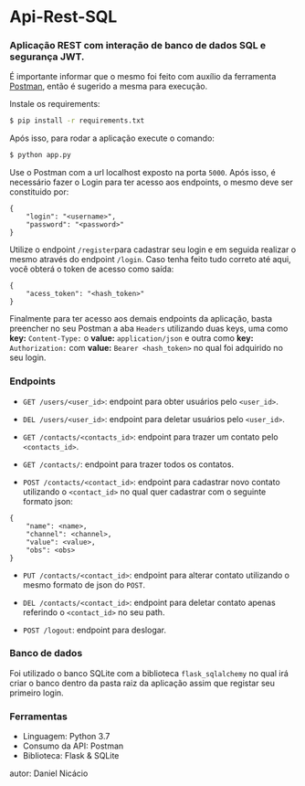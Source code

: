 # Api-Rest-SQL

### Aplicação REST com interação de banco de dados SQL e segurança JWT.

É importante informar que o mesmo foi feito com auxílio da ferramenta [Postman](https://www.postman.com/downloads/), então é sugerido a mesma para execução.

Instale os requirements:
```sh
$ pip install -r requirements.txt
```
Após isso, para rodar a aplicação execute o comando:
```sh
$ python app.py 
```
Use o Postman com a url localhost exposto na porta ```5000```. Após isso, é necessário fazer o Login para ter acesso aos endpoints, o mesmo deve ser constituido por:
```
{
    "login": "<username>",
    "password": "<password>"
} 
```
Utilize o endpoint ```/register```para cadastrar seu login e em seguida realizar o mesmo através do endpoint ```/login```.
Caso tenha feito tudo correto até aqui, você obterá o token de acesso como saída:
```
{
    "acess_token": "<hash_token>"
}
```
Finalmente para ter acesso aos demais endpoints da aplicação, basta preencher no seu Postman a aba ```Headers``` utilizando duas keys, uma como **key:** ```Content-Type:``` o **value:** ```application/json``` e outra como **key:** ```Authorization:``` com **value:** ```Bearer <hash_token>``` no qual foi adquirido no seu login. 

### Endpoints

- ```GET /users/<user_id>```: endpoint para obter usuários pelo ```<user_id>```.

- ```DEL /users/<user_id>```: endpoint para deletar usuários pelo ```<user_id>```.

- ```GET /contacts/<contacts_id>```:  endpoint para trazer um contato pelo ```<contacts_id>```.

- ```GET /contacts/```:  endpoint para trazer todos os contatos.

- ```POST /contacts/<contact_id>```:  endpoint para cadastrar novo contato utilizando o ```<contact_id>``` no qual quer cadastrar com o seguinte formato json:
```
{
    "name": <name>,
    "channel": <channel>,
    "value": <value>,
    "obs": <obs>
}
```
- ```PUT /contacts/<contact_id>```:  endpoint para alterar contato utilizando o mesmo formato de json do ```POST```.

- ```DEL /contacts/<contact_id>```:  endpoint para deletar contato apenas referindo o ```<contact_id>``` no seu path.

- ```POST /logout```: endpoint para deslogar.

### Banco de dados
Foi utilizado o banco SQLite com a biblioteca ```flask_sqlalchemy``` no qual irá criar o banco dentro da pasta raiz da aplicação assim que registar seu primeiro login.

### Ferramentas

 - Linguagem: Python 3.7
 - Consumo da API: Postman
 - Biblioteca: Flask & SQLite

autor: Daniel Nicácio
